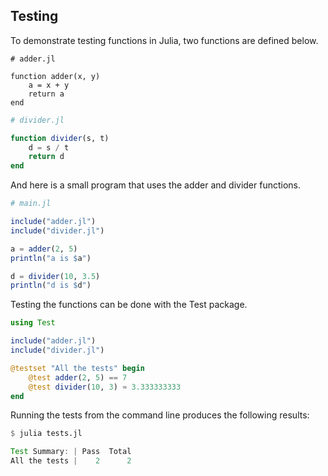---
---

## Testing

To demonstrate testing functions in Julia, two functions are defined below.

```jula
# adder.jl

function adder(x, y)
    a = x + y
    return a
end
```

```julia
# divider.jl

function divider(s, t)
    d = s / t
    return d
end
```

And here is a small program that uses the adder and divider functions.

```julia
# main.jl

include("adder.jl")
include("divider.jl")

a = adder(2, 5)
println("a is $a")

d = divider(10, 3.5)
println("d is $d")
```

Testing the functions can be done with the Test package.

```julia
using Test

include("adder.jl")
include("divider.jl")

@testset "All the tests" begin
    @test adder(2, 5) == 7
    @test divider(10, 3) ≈ 3.333333333
end
```

Running the tests from the command line produces the following results:

```julia
$ julia tests.jl

Test Summary: | Pass  Total
All the tests |    2      2
```